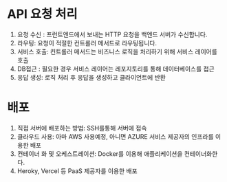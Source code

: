 
# API 요청 처리 
1. 요청 수신 : 프런트엔드에서 보내는 HTTP 요청을 백엔드 서버가 수신합니다.
2. 라우팅: 요청이 적절한 컨트롤러 메서드로 라우팅됩니다.
3. 서비스 호출: 컨트롤러 메서드는 비즈니스 로직을 처리하기 위해 서비스 레이어를 호출
4. DB접근 : 필요한 경우 서비스 레이어는 레포지토리를 통해 데이터베이스를 접근
5. 응답 생성: 로직 처리 후 응답을 생성하고 클라이언트에 반환 

# 배포
1. 직접 서버에 배포하는 방법: SSH를통해 서버에 접속 
2. 클라우드 사용:  아마 AWS 사용예정, 아니면 AZURE  서비스 제공자의 인프라를 이용한 배포
3. 컨테이너 화 및 오케스트레이션: Docker를 이용해 애플리케이션을 컨테이너화한다.
4.  Heroky, Vercel 등 PaaS 제공자를 이용한 배포

